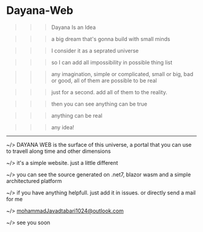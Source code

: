# Dayana-Web
>>> Dayana Is an Idea

>>> a big dream that's gonna build with small minds 

>>> I consider it as a seprated universe

>>> so I can add all impossibility in possible thing list 

>>> any imagination, simple or complicated, small or big, bad or good, all of them are possible to be real

>>> just for a second. add all of them to the reality.

>>> then you can see anything can be true

>>> anything can be real

>>> any idea!
- - - - - - - - - - - - - - - - - - - - - - - - - - - - - - - - - - - - - - - - - - - - - - - - - - - - - - - - - - - - - - - - - - - - - - - - - - - - - - - - - -

~/> DAYANA WEB is the surface of this universe, a portal that you can use to travell along time and other dimensions

~/> it's a simple website. just a little different

~/> you can see the source generated on .net7, blazor wasm and a simple architectured platform

~/> if you have anything helpfull. just add it in issues. or directly send a mail for me

~/> mohammadJavadtabari1024@outlook.com

~/> see you soon
